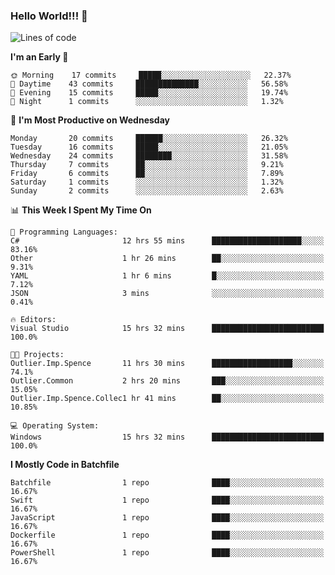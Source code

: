 ### Hello World!!! 👋

<!--
**kekotek/kekotek** is a ✨ _special_ ✨ repository because its `README.md` (this file) appears on your GitHub profile.

Here are some ideas to get you started:

- 🔭 I’m currently working on ...
- 🌱 I’m currently learning ...
- 👯 I’m looking to collaborate on ...
- 🤔 I’m looking for help with ...
- 💬 Ask me about ...
- 📫 How to reach me: ...
- 😄 Pronouns: ...
- ⚡ Fun fact: ...
-->

<!--START_SECTION:waka-->
![Lines of code](https://img.shields.io/badge/From%20Hello%20World%20I%27ve%20Written-18736%20lines%20of%20code-blue)

**I'm an Early 🐤** 

```text
🌞 Morning    17 commits     █████░░░░░░░░░░░░░░░░░░░░   22.37% 
🌆 Daytime    43 commits     ██████████████░░░░░░░░░░░   56.58% 
🌃 Evening    15 commits     █████░░░░░░░░░░░░░░░░░░░░   19.74% 
🌙 Night      1 commits      ░░░░░░░░░░░░░░░░░░░░░░░░░   1.32%

```
📅 **I'm Most Productive on Wednesday** 

```text
Monday       20 commits     ██████░░░░░░░░░░░░░░░░░░░   26.32% 
Tuesday      16 commits     █████░░░░░░░░░░░░░░░░░░░░   21.05% 
Wednesday    24 commits     ████████░░░░░░░░░░░░░░░░░   31.58% 
Thursday     7 commits      ██░░░░░░░░░░░░░░░░░░░░░░░   9.21% 
Friday       6 commits      ██░░░░░░░░░░░░░░░░░░░░░░░   7.89% 
Saturday     1 commits      ░░░░░░░░░░░░░░░░░░░░░░░░░   1.32% 
Sunday       2 commits      ░░░░░░░░░░░░░░░░░░░░░░░░░   2.63%

```


📊 **This Week I Spent My Time On** 

```text
💬 Programming Languages: 
C#                       12 hrs 55 mins      ████████████████████░░░░░   83.16% 
Other                    1 hr 26 mins        ██░░░░░░░░░░░░░░░░░░░░░░░   9.31% 
YAML                     1 hr 6 mins         █░░░░░░░░░░░░░░░░░░░░░░░░   7.12% 
JSON                     3 mins              ░░░░░░░░░░░░░░░░░░░░░░░░░   0.41%

🔥 Editors: 
Visual Studio            15 hrs 32 mins      █████████████████████████   100.0%

🐱‍💻 Projects: 
Outlier.Imp.Spence       11 hrs 30 mins      ██████████████████░░░░░░░   74.1% 
Outlier.Common           2 hrs 20 mins       ███░░░░░░░░░░░░░░░░░░░░░░   15.05% 
Outlier.Imp.Spence.Collec1 hr 41 mins        ██░░░░░░░░░░░░░░░░░░░░░░░   10.85%

💻 Operating System: 
Windows                  15 hrs 32 mins      █████████████████████████   100.0%

```

**I Mostly Code in Batchfile** 

```text
Batchfile                1 repo              ████░░░░░░░░░░░░░░░░░░░░░   16.67% 
Swift                    1 repo              ████░░░░░░░░░░░░░░░░░░░░░   16.67% 
JavaScript               1 repo              ████░░░░░░░░░░░░░░░░░░░░░   16.67% 
Dockerfile               1 repo              ████░░░░░░░░░░░░░░░░░░░░░   16.67% 
PowerShell               1 repo              ████░░░░░░░░░░░░░░░░░░░░░   16.67%

```



<!--END_SECTION:waka-->
